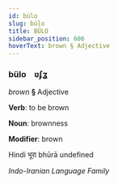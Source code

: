 ```yaml
---
id: bülo
slug: bülo
title: BÜLO
sidebar_position: 606
hoverText: brown § Adjective
---
```


### bülo&emsp;<span kind="abugida">ʋʄʓ</span>

*brown* **§** Adjective

**Verb**: to be brown

**Noun**: brownness

**Modifier**: brown

Hindi भूरा bhūrā undefined

*Indo-Iranian Language Family*
